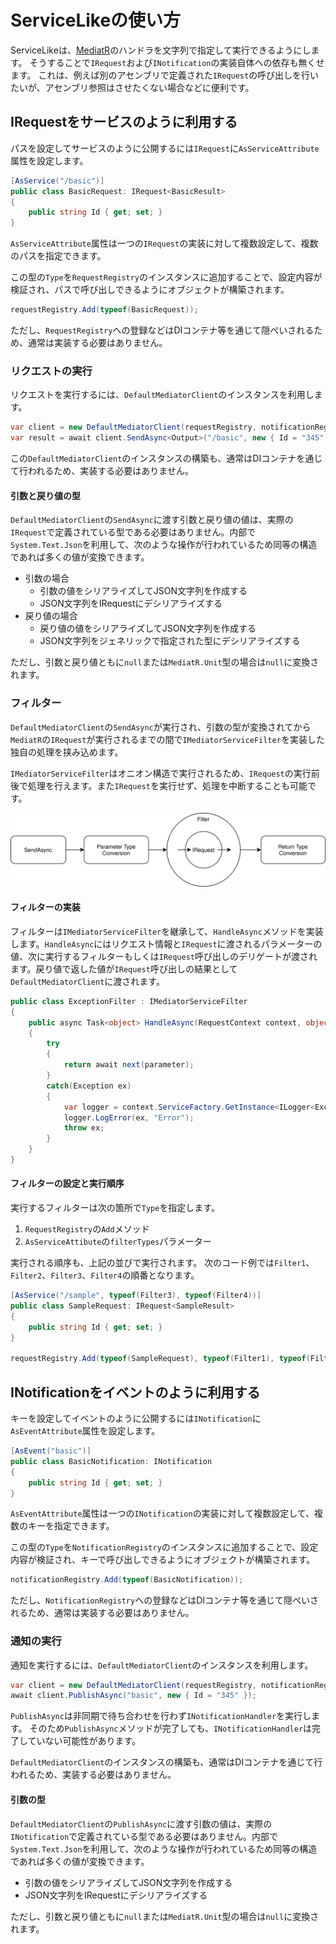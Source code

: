 # ServiceLikeの使い方

ServiceLikeは、[MediatR]のハンドラを文字列で指定して実行できるようにします。
そうすることで`IRequest`および`INotification`の実装自体への依存も無くせます。
これは、例えば別のアセンブリで定義された`IRequest`の呼び出しを行いたいが、アセンブリ参照はさせたくない場合などに便利です。

## IRequestをサービスのように利用する

パスを設定してサービスのように公開するには`IRequest`に`AsServiceAttribute`属性を設定します。

```cs
[AsService("/basic")]
public class BasicRequest: IRequest<BasicResult>
{
    public string Id { get; set; }
}
```

`AsServiceAttribute`属性は一つの`IRequest`の実装に対して複数設定して、複数のパスを指定できます。

この型の`Type`を`RequestRegistry`のインスタンスに追加することで、設定内容が検証され、パスで呼び出しできるようにオブジェクトが構築されます。

```cs
requestRegistry.Add(typeof(BasicRequest));
```

ただし、`RequestRegistry`への登録などはDIコンテナ等を通じて隠ぺいされるため、通常は実装する必要はありません。

### リクエストの実行

リクエストを実行するには、`DefaultMediatorClient`のインスタンスを利用します。

```cs
var client = new DefaultMediatorClient(requestRegistry, notificationRegistry, serviceFactory);
var result = await client.SendAsync<Output>("/basic", new { Id = "345" });
```

この`DefaultMediatorClient`のインスタンスの構築も、通常はDIコンテナを通じて行われるため、実装する必要はありません。

#### 引数と戻り値の型

`DefaultMediatorClient`の`SendAsync`に渡す引数と戻り値の値は、実際の`IRequest`で定義されている型である必要はありません。内部で`System.Text.Json`を利用して、次のような操作が行われているため同等の構造であれば多くの値が変換できます。

- 引数の場合
  - 引数の値をシリアライズしてJSON文字列を作成する
  - JSON文字列をIRequestにデシリアライズする
- 戻り値の場合
  - 戻り値の値をシリアライズしてJSON文字列を作成する
  - JSON文字列をジェネリックで指定された型にデシリアライズする

ただし、引数と戻り値ともに`null`または`MediatR.Unit`型の場合は`null`に変換されます。

### フィルター

`DefaultMediatorClient`の`SendAsync`が実行され、引数の型が変換されてから`MediatR`の`IRequest`が実行されるまでの間で`IMediatorServiceFilter`を実装した独自の処理を挟み込めます。

`IMediatorServiceFilter`はオニオン構造で実行されるため、`IRequest`の実行前後で処理を行えます。また`IRequest`を実行せず、処理を中断することも可能です。

![処理のシーケンス](./images/mediator_service_fileter_seq.drawio.svg)

#### フィルターの実装

フィルターは`IMediatorServiceFilter`を継承して、`HandleAsync`メソッドを実装します。`HandleAsync`にはリクエスト情報と`IRequest`に渡されるパラメーターの値、次に実行するフィルターもしくは`IRequest`呼び出しのデリゲートが渡されます。戻り値で返した値が`IRequest`呼び出しの結果として`DefaultMediatorClient`に渡されます。

```cs
public class ExceptionFilter : IMediatorServiceFilter
{
    public async Task<object> HandleAsync(RequestContext context, object parameter, Func<object, Task<object>> next)
    {
        try
        {
            return await next(parameter);
        }
        catch(Exception ex)
        {
            var logger = context.ServiceFactory.GetInstance<ILogger<ExceptionFilter>>();
            logger.LogError(ex, "Error");
            throw ex;
        }
    }
}
```

#### フィルターの設定と実行順序

実行するフィルターは次の箇所で`Type`を指定します。

1. `RequestRegistry`の`Add`メソッド
2. `AsServiceAttibute`の`filterTypes`パラメーター

実行される順序も、上記の並びで実行されます。
次のコード例では`Filter1`、`Filter2`、`Filter3`、`Filter4`の順番となります。

```cs
[AsService("/sample", typeof(Filter3), typeof(Filter4))]
public class SampleRequest: IRequest<SampleResult>
{
    public string Id { get; set; }
}

requestRegistry.Add(typeof(SampleRequest), typeof(Filter1), typeof(Filter2));
```

## INotificationをイベントのように利用する

キーを設定してイベントのように公開するには`INotification`に`AsEventAttribute`属性を設定します。

```cs
[AsEvent("basic")]
public class BasicNotification: INotification
{
    public string Id { get; set; }
}
```

`AsEventAttribute`属性は一つの`INotification`の実装に対して複数設定して、複数のキーを指定できます。

この型の`Type`を`NotificationRegistry`のインスタンスに追加することで、設定内容が検証され、キーで呼び出しできるようにオブジェクトが構築されます。

```cs
notificationRegistry.Add(typeof(BasicNotification));
```

ただし、`NotificationRegistry`への登録などはDIコンテナ等を通じて隠ぺいされるため、通常は実装する必要はありません。

### 通知の実行

通知を実行するには、`DefaultMediatorClient`のインスタンスを利用します。

```cs
var client = new DefaultMediatorClient(requestRegistry, notificationRegistry, serviceFactory);
await client.PublishAsync("basic", new { Id = "345" });
```

`PublishAsync`は非同期で待ち合わせを行わず`INotificationHandler`を実行します。
そのため`PublishAsync`メソッドが完了しても、`INotificationHandler`は完了していない可能性があります。

`DefaultMediatorClient`のインスタンスの構築も、通常はDIコンテナを通じて行われるため、実装する必要はありません。

#### 引数の型

`DefaultMediatorClient`の`PublishAsync`に渡す引数の値は、実際の`INotification`で定義されている型である必要はありません。内部で`System.Text.Json`を利用して、次のような操作が行われているため同等の構造であれば多くの値が変換できます。

- 引数の値をシリアライズしてJSON文字列を作成する
- JSON文字列をIRequestにデシリアライズする

ただし、引数と戻り値ともに`null`または`MediatR.Unit`型の場合は`null`に変換されます。

[MediatR]:https://github.com/jbogard/MediatR
